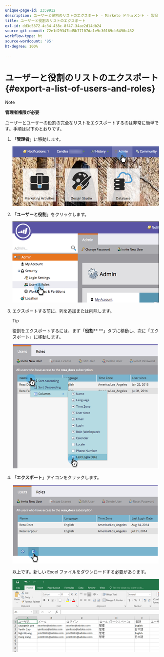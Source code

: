 ```yaml
---
unique-page-id: 2359912
description: ユーザーと役割のリストのエクスポート - Marketo ドキュメント - 製品ドキュメント
title: ユーザーと役割のリストのエクスポート
exl-id: dd3c5372-4c34-438c-8f47-34ae2d14db24
source-git-commit: 72e1d29347bd5b77107da1e9c30169cb6490c432
workflow-type: ht
source-wordcount: '85'
ht-degree: 100%

---
```


# ユーザーと役割のリストのエクスポート {#export-a-list-of-users-and-roles}

>[!NOTE]
>
>**管理者権限が必要**

ユーザーとユーザーの役割の完全なリストをエクスポートするのは非常に簡単です。手順は以下のとおりです。

1. 「**管理者**」に移動します。

   ![](assets/adminhand.png)

1. 「**ユーザーと役割**」をクリックします。

   ![](assets/image2014-9-10-9-3a25-3a27.png)

1. エクスポートする前に、列を追加または削除します。

   >[!TIP]
   >
   >役割をエクスポートするには、まず「**役割**** **」タブに移動し、次に「エクスポート」に移動します。

   ![](assets/image2014-9-10-9-3a25-3a49.png)

1. 「**エクスポート**」アイコンをクリックします。

   ![](assets/image2014-9-10-9-3a26-3a3.png)

   以上です。新しい Excel ファイルをダウンロードする必要があります。

   ![](assets/image2014-9-10-9-3a26-3a17.png)
